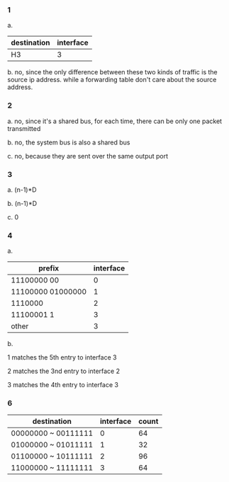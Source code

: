 ### 1

a. 

| destination | interface |
| ----------- | --------- |
| H3          | 3         |

b. no, since the only difference between these two kinds of traffic is the source ip address. while a forwarding table don't care about the source address.



### 2

a. no, since it's a shared bus, for each time, there can be only one packet transmitted

b. no, the system bus is also a shared bus

c. no, because they are sent over the same output port



### 3

a. (n-1)*D

b. (n-1)*D

c. 0



### 4

a.

| prefix | interface |
| ---------- | ---------- |
| 11100000 00	| 0 |
|11100000 01000000	|   1|
|1110000		|		2|
|11100001 1		|	   3|
|other		|		      3|

b.

1 matches the 5th entry to interface 3

2 matches the 3nd entry to interface 2

3 matches the 4th entry to interface 3



### 6

|destination|interface|count|
|------------|----------|-------------|
|00000000 ~ 00111111|		0	|		64|
|01000000 ~ 01011111|		1	|		32|
|01100000 ~ 10111111|		2	|		96|
|11000000 ~ 11111111|		3	|		64|